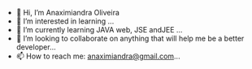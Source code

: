 - 👋 Hi, I’m Anaximiandra Oliveira
- 👀 I’m interested in learning ...
- 🌱 I’m currently learning JAVA web, JSE andJEE ...
- 💞️ I’m looking to collaborate on anything that will help me be a better developer...
- 📫 How to reach me:  anaximiandra@gmail.com...

<!---
AnaximiandraOliveira/AnaximiandraOliveira is a ✨ special ✨ repository because its `README.md` (this file) appears on your GitHub profile.
You can click the Preview link to take a look at your changes.
--->
